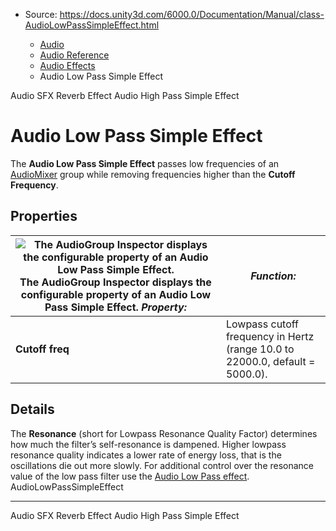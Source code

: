 * Source: https://docs.unity3d.com/6000.0/Documentation/Manual/class-AudioLowPassSimpleEffect.html

  * [Audio](https://docs.unity3d.com/6000.0/Documentation/Manual/Audio.html)
  * [Audio Reference](https://docs.unity3d.com/6000.0/Documentation/Manual/AudioReference.html)
  * [Audio Effects](https://docs.unity3d.com/6000.0/Documentation/Manual/class-AudioEffectMixer.html)
  * Audio Low Pass Simple Effect


[](https://docs.unity3d.com/6000.0/Documentation/Manual/class-AudioReverbEffect.html)
Audio SFX Reverb Effect
[](https://docs.unity3d.com/6000.0/Documentation/Manual/class-AudioHighPassSimpleEffect.html)
Audio High Pass Simple Effect
# Audio Low Pass Simple Effect
The **Audio Low Pass Simple Effect** passes low frequencies of an [AudioMixer](https://docs.unity3d.com/6000.0/Documentation/Manual/class-AudioMixer.html) group while removing frequencies higher than the **Cutoff Frequency**.
## Properties
![The AudioGroup Inspector displays the configurable property of an Audio Low Pass Simple Effect.](https://docs.unity3d.com/6000.0/Documentation/uploads/Main/AudioLowPassSimpleEffect.png) The AudioGroup Inspector displays the configurable property of an Audio Low Pass Simple Effect. **_Property:_** | **_Function:_**  
---|---  
**Cutoff freq** | Lowpass cutoff frequency in Hertz (range 10.0 to 22000.0, default = 5000.0).  
## Details
The **Resonance** (short for Lowpass Resonance Quality Factor) determines how much the filter’s self-resonance is dampened. Higher lowpass resonance quality indicates a lower rate of energy loss, that is the oscillations die out more slowly.
For additional control over the resonance value of the low pass filter use the [Audio Low Pass effect](https://docs.unity3d.com/6000.0/Documentation/Manual/class-AudioLowPassEffect.html).
AudioLowPassSimpleEffect
* * *
[](https://docs.unity3d.com/6000.0/Documentation/Manual/class-AudioReverbEffect.html)
Audio SFX Reverb Effect
[](https://docs.unity3d.com/6000.0/Documentation/Manual/class-AudioHighPassSimpleEffect.html)
Audio High Pass Simple Effect
